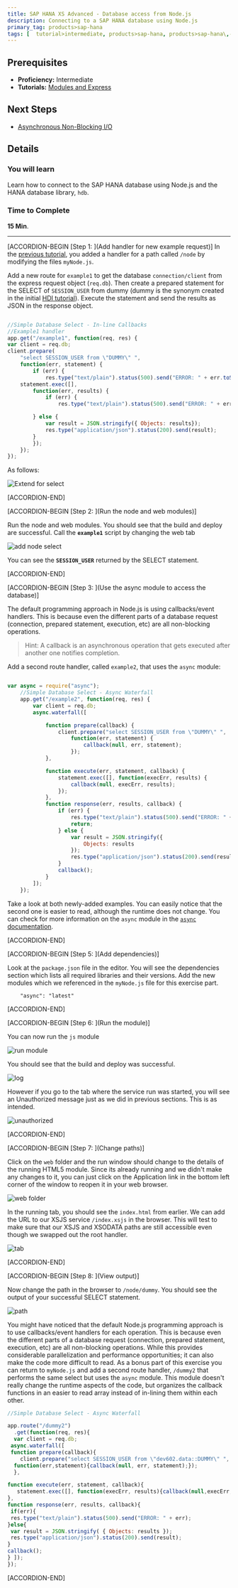 ```yaml
---
title: SAP HANA XS Advanced - Database access from Node.js
description: Connecting to a SAP HANA database using Node.js
primary_tag: products>sap-hana
tags: [  tutorial>intermediate, products>sap-hana, products>sap-hana\,-express-edition   ]
---
```

## Prerequisites  
- **Proficiency:** Intermediate
- **Tutorials:** [Modules and Express](https://www.sap.com/developer/tutorials/xsa-node-modules.html)

## Next Steps
- [Asynchronous Non-Blocking I/O](https://www.sap.com/developer/tutorials/xsa-node-async.html)

## Details
### You will learn  
Learn how to connect to the SAP HANA database using Node.js and the HANA database library, `hdb`.



### Time to Complete
**15 Min**.

---



[ACCORDION-BEGIN [Step 1: ](Add handler for new example request)]
In the [previous tutorial](https://www.sap.com/developer/tutorials/xsa-node-modules.html), you added a handler for a path called `/node` by modifying the files `myNode.js`.

Add a new route for `example1` to get the database `connection/client` from the express request object (`req.db`). Then create a prepared statement for the SELECT of `SESSION_USER` from dummy (dummy is the synonym created in the initial [HDI tutorial](https://www.sap.com/developer/tutorials/xsa-hdi-module.html)). Execute the statement and send the results as JSON in the response object.


```javascript

//Simple Database Select - In-line Callbacks
//Example1 handler
app.get("/example1", function(req, res) {
var client = req.db;
client.prepare(
	"select SESSION_USER from \"DUMMY\" ",
	function(err, statement) {
		if (err) {			
			res.type("text/plain").status(500).send("ERROR: " + err.toString());	return;	}
	statement.exec([],
		function(err, results) {
			if (err) {			
				res.type("text/plain").status(500).send("ERROR: " + err.toString());	return;						

		} else {							
			var result = JSON.stringify({ Objects: results});					
			res.type("application/json").status(200).send(result);
		}
		});
	});
});


```

As follows:

![Extend for select](1.png)



[ACCORDION-END]

[ACCORDION-BEGIN [Step 2: ](Run the node and web modules)]

Run the node and web modules. You should see that the build and deploy are successful. Call the **`example1`** script by changing the web tab


![add node select](2.png)

You can see the **`SESSION_USER`** returned by the SELECT statement.


[ACCORDION-END]

[ACCORDION-BEGIN [Step 3: ](Use the async module to access the database)]

The default programming approach in Node.js is using callbacks/event handlers. This is because even the different parts of a database request (connection, prepared statement, execution, etc) are all non-blocking operations.

>Hint: A callback is an asynchronous operation that gets executed after another one notifies completion.  

Add a second route handler, called `example2`, that uses the `async` module:

```javascript

var async = require("async");
	//Simple Database Select - Async Waterfall
	app.get("/example2", function(req, res) {
		var client = req.db;
		async.waterfall([

			function prepare(callback) {
				client.prepare("select SESSION_USER from \"DUMMY\" ",
					function(err, statement) {
						callback(null, err, statement);
					});
			},

			function execute(err, statement, callback) {
				statement.exec([], function(execErr, results) {
					callback(null, execErr, results);
				});
			},
			function response(err, results, callback) {
				if (err) {
					res.type("text/plain").status(500).send("ERROR: " + err.toString());
					return;
				} else {
					var result = JSON.stringify({
						Objects: results
					});
					res.type("application/json").status(200).send(result);
				}
				callback();
			}
		]);
	});

```  

Take a look at both newly-added examples. You can easily notice that the second one is easier to read, although the runtime does not change. You can check for more information on the `async` module  in the [`async` documentation](https://caolan.github.io/async/).



[ACCORDION-END]

[ACCORDION-BEGIN [Step 5: ](Add dependencies)]

Look at the `package.json` file in the editor. You will see the dependencies section which lists all required libraries and their versions. Add the new modules which we referenced in the `myNode.js` file for this exercise part.  

```text
  	"async": "latest"
```


[ACCORDION-END]

[ACCORDION-BEGIN [Step 6: ](Run the module)]

You can now run the `js` module

![run module](6.png)

You should see that the build and deploy was successful.

![log](7.png)

However if you go to the tab where the service run was started, you will see an Unauthorized message just as we did in previous sections.  This is as intended.

![unauthorized](8.png)


[ACCORDION-END]

[ACCORDION-BEGIN [Step 7: ](Change paths)]

Click on the `web` folder and the run window should change to the details of the running HTML5 module.  Since its already running and we didn't make any changes to it, you can just click on the Application link in the bottom left corner of the window to reopen it in your web browser.

![web folder](9.png)

In the running tab, you should see the `index.html` from earlier. We can add the URL to our XSJS service `/index.xsjs` in the browser. This will test to make sure that our XSJS and XSODATA paths are still accessible even though we swapped out the root handler.  

![tab](10.png)


[ACCORDION-END]

[ACCORDION-BEGIN [Step 8: ](View output)]

Now change the path in the browser to `/node/dummy`.  You should see the output of your successful SELECT statement.

![path](11.png)

You might have noticed that the default Node.js programming approach is to use callbacks/event handlers for each operation.  This is because even the different parts of a database request (connection, prepared statement, execution, etc) are all non-blocking operations.  While this provides considerable parallelization and performance opportunities; it can also make the code more difficult to read. As a bonus part of this exercise you can return to `myNode.js` and add a second route handler, `/dummy2` that performs the same select but uses the `async` module. This module doesn't really change the runtime aspects of the code, but organizes the callback functions in an easier to read array instead of in-lining them within each other.

```javascript
//Simple Database Select - Async Waterfall
app.route("/dummy2")  .get(function(req, res){  var client = req.db; async.waterfall([ function prepare(callback){    client.prepare("select SESSION_USER from \"dev602.data::DUMMY\" ",  function(err,statement){callback(null, err, statement);});  },function execute(err, statement, callback){   statement.exec([], function(execErr, results){callback(null,execErr,results);});},function response(err, results, callback){ if(err){ res.type("text/plain").status(500).send("ERROR: " + err);}else{ var result = JSON.stringify( { Objects: results }); res.type("application/json").status(200).send(result);}callback();} ]);});
```


[ACCORDION-END]


